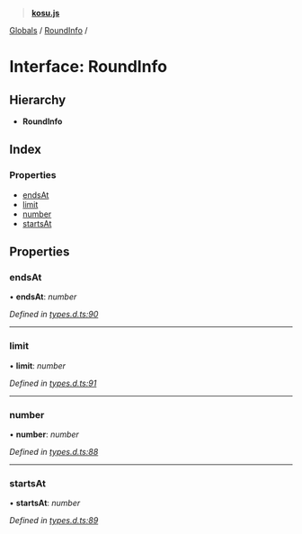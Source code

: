 > **[kosu.js](../README.md)**

[Globals](../globals.md) / [RoundInfo](roundinfo.md) /

# Interface: RoundInfo

## Hierarchy

-   **RoundInfo**

## Index

### Properties

-   [endsAt](roundinfo.md#endsat)
-   [limit](roundinfo.md#limit)
-   [number](roundinfo.md#number)
-   [startsAt](roundinfo.md#startsat)

## Properties

### endsAt

• **endsAt**: _number_

_Defined in [types.d.ts:90](https://github.com/ParadigmFoundation/kosu-monorepo/blob/4048650/packages/kosu.js/src/types.d.ts#L90)_

---

### limit

• **limit**: _number_

_Defined in [types.d.ts:91](https://github.com/ParadigmFoundation/kosu-monorepo/blob/4048650/packages/kosu.js/src/types.d.ts#L91)_

---

### number

• **number**: _number_

_Defined in [types.d.ts:88](https://github.com/ParadigmFoundation/kosu-monorepo/blob/4048650/packages/kosu.js/src/types.d.ts#L88)_

---

### startsAt

• **startsAt**: _number_

_Defined in [types.d.ts:89](https://github.com/ParadigmFoundation/kosu-monorepo/blob/4048650/packages/kosu.js/src/types.d.ts#L89)_
